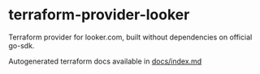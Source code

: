 # terraform-provider-looker

Terraform provider for looker.com, built without dependencies on official go-sdk.

Autogenerated terraform docs available in [docs/index.md](docs/index.md)
